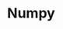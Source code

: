 ---
layout: skill

# title that will be displayed in plain text
title: Numpy

# universal file name for skill primary asset
filename: numpy

# url for attribution/license complaince fair use of asset
attribution_url: https://numpy.org

highlight: True  # true if highlighted, false otherwise

# index number for sorting which affects loops over all projects
index: 110

# short descriptor that will be displayed in plain text
blurb: I am proficient in NumPy
---